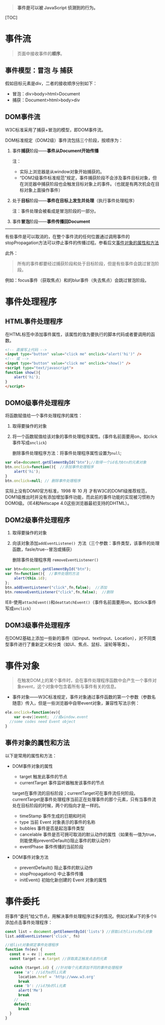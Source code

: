 > **事件是可以被 JavaScript 侦测到的行为。**

[TOC]

# 事件流

> 页面中接收事件的**顺序**。

## 事件模型：冒泡 与 捕获

假如目标元素是div，二者的接收顺序分别如下：

- 冒泡：div>body>html>Document
- 捕获：Document>html>body>div

## DOM事件流

W3C标准采用了捕获+冒泡的模型，即DOM事件流。

DOM标准规定（DOM2级）事件流包括三个阶段，按顺序为：

1. 事件**捕获**阶段——**事件从Document开始传播**

   注：

   - 实际上浏览器是从window对象开始捕获的。
   - “DOM2级事件标准规范”规定，事件捕获阶段不会涉及事件目标对象，但在浏览器中捕获阶段也会触发目标对象上的事件。（也就是有两次机会在目标对象上面操作事件）


2. 处于**目标**阶段——**事件在目标上发生并处理**（执行事件处理程序）

   注：事件处理会被看成是冒泡阶段的一部分。

3. 事件**冒泡**阶段——**事件传播回Document**

---
有些事件是可以取消的，在整个事件流的任何位置通过调用事件的stopPropagation方法可以停止事件的传播过程。参看后文[事件对象的属性和方法](#事件对象的属性和方法)

此外：

   > 所有的事件都要经过捕获阶段和处于目标阶段，但是有些事件会跳过冒泡阶段。

   例如：focus事件（获取焦点）和的blur事件（失去焦点）会跳过冒泡阶段。

# 事件处理程序

## HTML事件处理程序

在HTML标签中添加事件属性，该属性的值为要执行的脚本代码或者要调用的函数。

```html
<!-- 直接写上代码 -->
<input type="button" value="click me" onclick="alert('hi')" />
<!-- 或 -->
<input type="button" value="click me" onclick="show()" />
<script type="text/javascript">
function show(){
	alert('hi');
}
</script>
```

## DOM0级事件处理程序

将函数赋值给一个事件处理程序的属性：

1. 取得要操作的对象

2. 将一个函数赋值给该对象的事件处理程序属性。(事件名前面要用on，如click事件写成`onclick`)

   删除事件处理程序方法：将事件处理程序属性设置为`null`;

```javascript
var ele=document.getElementById("btn");//取得一个id名为btn的元素对象
btn.onclick=function(){  //添加事件处理程序 
	alert('hi');
}
btn.onclick=null; // 删除事件处理程序 
```

实际上没有DOM0官方标准，1998 年 10 月 才有W3C的DOM1级推荐规范，DOM1级推出时并没有添加增加事件功能，而此前的事件功能的实现被习惯称为DOM0级。（IE4和Netscape 4.0这些浏览器最初支持的DHTML）。

## DOM2级事件处理程序

1. 取得要操作的对象

2. 向该对象添加`addEventListene() `方法（三个参数：事件类型，该事件的处理函数，fasle/true--冒泡或捕获）

   删除事件处理程序用 `removeEventListener()`

```javascript
var btn=document.getElementById("btn");
var fn=function(){  //事件处理的方法
	alert(this.id);
};
btn.addEventListener("click",fn,false);  //添加
btn.removeEventListener("click",fn,false);  //删除
```

IE8-使用`attachEvent()`和`deattatchEvent()`（事件名前面要用on，如click事件写成`onclick`）

## DOM3级事件处理程序

在DOM2基础上添加一些新的事件（如input、textInput、Location），对不同类型事件进行了重新定义和分类（如UI、焦点、鼠标、滚轮等等类）。


# 事件对象

> 在触发DOM上的某个事件时，会在事件处理程序函数中会产生一个事件对象event，这个对象中包含着所有与事件有关的信息。

- 事件对象——W3C标准规定，事件对象通过事件函数的第一个参数（参数名随意）传入，但是一些浏览器中自带event对象，兼容性写法示例：

```javascript
ele.onclick=function(ev){
    var e=ev||event;  //或window.event
  //some codes need Event object
}
```

## 事件对象的属性和方法

以下是常用的属性和方法：

- DOM事件对象的属性
  - target    触发此事件的节点
  - currentTarget   事件监听器触发该事件的节点

  target在事件流的目标阶段；currentTarget可在事件流任何阶段。currentTarget是事件处理程序当前正在处理事件的那个元素，只有当事件流处在目标阶段的时候，两个的指向才是一样的。

  - timeStamp    事件生成的日期和时间
  - type    当前 Event 对象表示的事件的名称
  - bubbles    事件是否是起泡事件类型
  - cancelable   事件是否可拥可取消的默认动作的属性（如果有—值为true，则能使用preventDefault()阻止事件的默认动作）
  - eventPhase   事件传播的当前阶段

- DOM事件对象方法

  - preventDefault() 	阻止事件的默认动作
  - stopPropagation()    中止事件传播
  - initEvent()    初始化新创建的 Event 对象的属性

# 事件委托

将事件“委托”给父节点，用解决事件处理程序过多的情况。例如对某ul下的多个li添加点击事件处理程序：

```javascript
const list = document.getElementById('lists') //获取id为lists的ul对象
list.addEventListener('click', fn)

//给list对象绑定事件处理程序
function fn(ev) {
  const e = ev || event
  const target = e.target //获取真正触发点击的元素

  switch (target.id) { //针对每个元素添加不同的事件处理程序
    case 'a': //id为a的li元素
      location.href = 'http://www.w3.org'
      break
    case 'b': //id为b的li元素
      alert('Me')
      break
    // ...
    default:
      break
  }
}
```

